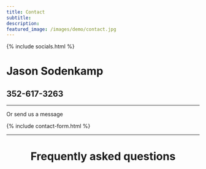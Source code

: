 ```yaml
---
title: Contact
subtitle: 
description: 
featured_image: /images/demo/contact.jpg
---
```


{% include socials.html %}
<h1>Jason Sodenkamp</h1>
<h2>352-617-3263</h2>

---

<p>Or send us a message</p>
{% include contact-form.html %}

---
	
<h1 style="text-align: center;">Frequently asked questions</h1>
<br>
